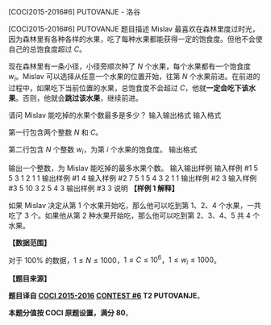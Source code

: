 



[COCI2015-2016#6] PUTOVANJE - 洛谷














[COCI2015-2016#6] PUTOVANJE
题目描述
$\text{Mislav}$ 最喜欢在森林里度过时光，因为森林里有各种各样的水果，吃了每种水果都能获得一定的饱食度。但他不会使自己的总饱食度超过 $C$。

现在森林里有一条小径，小径旁顺次种了 $N$ 个水果，每个水果都有一个饱食度 $w_i$。$\text{Mislav}$ 可以选择从任意一个水果的位置开始，往第 $N$ 个水果前进。在前进的过程中，如果吃下当前位置的水果，总饱食度不会超过 $C$，他就**一定会吃下该水果**。否则，他就会**跳过该水果**，继续前进。

请问 $\text{Mislav}$ 能吃掉的水果个数最多是多少？
输入输出格式
输入格式

第一行包含两个整数 $N$ 和 $C$。

第二行包含 $N$ 个整数 $w_i$，为第 $i$ 个水果的饱食度。
输出格式

输出一个整数，为 $\text{Mislav}$ 能吃掉的最多水果个数。
输入输出样例
输入样例 #1
5 5
3 1 2 1 1
输出样例 #1
4
输入样例 #2
7 5
1 5 4 3 2 1 1
输出样例 #2
3
输入样例 #3
5 10
3 2 5 4 3
输出样例 #3
3
说明
**【样例 1 解释】**

如果 $\text{Mislav}$ 决定从第 $1$ 个水果开始吃，那么他可以吃到第 $1$、$2$、$4$ 个水果，一共吃了 $3$ 个。如果他从第 $2$ 种水果开始吃，那么他可以吃到第 $2$、$3$、$4$、$5$ 共 $4$ 个水果。

**【数据范围】**

对于 $100\%$ 的数据，$1\le N\le 1000$，$1\le C\le 10^6$，$1\le w_i\le 1000$。

**【题目来源】**

**题目译自 [COCI 2015-2016](https://hsin.hr/coci/archive/2015_2016/) [CONTEST #6](https://hsin.hr/coci/archive/2015_2016/contest6_tasks.pdf) T2 PUTOVANJE**。

**本题分值按 COCI 原题设置，满分 $80$**。






